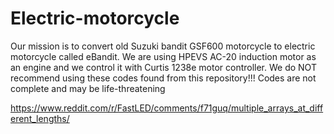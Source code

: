 # Electric-motorcycle
Our mission is to convert old Suzuki bandit GSF600 motorcycle to electric motorcycle called eBandit. 
We are using HPEVS AC-20 induction motor as an engine and we control it with Curtis 1238e motor controller.
We do NOT recommend using these codes found from this repository!!! Codes are not complete and may be life-threatening 

https://www.reddit.com/r/FastLED/comments/f71guq/multiple_arrays_at_different_lengths/
